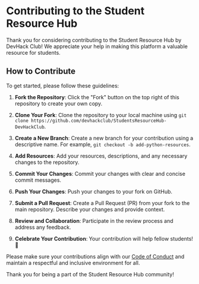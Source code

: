 # Contributing to the Student Resource Hub

Thank you for considering contributing to the Student Resource Hub by DevHack Club! We appreciate your help in making this platform a valuable resource for students.

## How to Contribute

To get started, please follow these guidelines:

1. **Fork the Repository**: Click the "Fork" button on the top right of this repository to create your own copy.

2. **Clone Your Fork**: Clone the repository to your local machine using `git clone https://github.com/devhackclub/StudentsResourceHub-DevHackClub`.

3. **Create a New Branch**: Create a new branch for your contribution using a descriptive name. For example, `git checkout -b add-python-resources`.

4. **Add Resources**: Add your resources, descriptions, and any necessary changes to the repository.

5. **Commit Your Changes**: Commit your changes with clear and concise commit messages.

6. **Push Your Changes**: Push your changes to your fork on GitHub.

7. **Submit a Pull Request**: Create a Pull Request (PR) from your fork to the main repository. Describe your changes and provide context.

8. **Review and Collaboration**: Participate in the review process and address any feedback.

9. **Celebrate Your Contribution**: Your contribution will help fellow students! 🎉

Please make sure your contributions align with our [Code of Conduct](CODE_OF_CONDUCT.md) and maintain a respectful and inclusive environment for all.

Thank you for being a part of the Student Resource Hub community!
